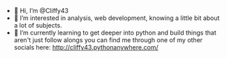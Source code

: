 - 👋 Hi, I’m @Cliffy43
- 👀 I’m interested in analysis, web development, knowing a little bit about a lot of subjects.
- 🌱 I’m currently learning to get deeper into python and build things that aren't just follow alongs
  you can find me through one of my other socials here: http://cliffy43.pythonanywhere.com/

<!---
Cliffy43/Cliffy43 is a ✨ special ✨ repository because its `README.md` (this file) appears on your GitHub profile.
You can click the Preview link to take a look at your changes.
--->
